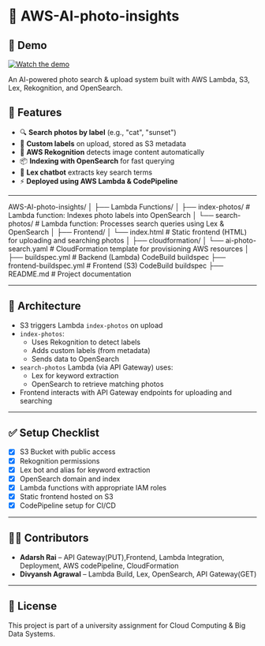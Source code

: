 # 📸 AWS-AI-photo-insights

## 🎥 Demo

[![Watch the demo](https://img.youtube.com/vi/CtGnK63FB4s/maxresdefault.jpg)](https://youtu.be/CtGnK63FB4s)

An AI-powered photo search & upload system built with AWS Lambda, S3, Lex, Rekognition, and OpenSearch.

## 🧠 Features

- 🔍 **Search photos by label** (e.g., "cat", "sunset")
- 🧾 **Custom labels** on upload, stored as S3 metadata
- 🧠 **AWS Rekognition** detects image content automatically
- 📦 **Indexing with OpenSearch** for fast querying
- 🎯 **Lex chatbot** extracts key search terms
- ⚡️ **Deployed using AWS Lambda & CodePipeline**

---

AWS-AI-photo-insights/
│
├── Lambda Functions/
│   ├── index-photos/           # Lambda function: Indexes photo labels into OpenSearch
│   └── search-photos/          # Lambda function: Processes search queries using Lex & OpenSearch
│
├── Frontend/
│   └── index.html              # Static frontend (HTML) for uploading and searching photos
│
├── cloudformation/
│   └── ai-photo-search.yaml    # CloudFormation template for provisioning AWS resources
│
├── buildspec.yml               # Backend (Lambda) CodeBuild buildspec
├── frontend-buildspec.yml      # Frontend (S3) CodeBuild buildspec
├── README.md                   # Project documentation



---

## 🚀 Architecture

- S3 triggers Lambda `index-photos` on upload
- `index-photos`:
  - Uses Rekognition to detect labels
  - Adds custom labels (from metadata)
  - Sends data to OpenSearch
- `search-photos` Lambda (via API Gateway) uses:
  - Lex for keyword extraction
  - OpenSearch to retrieve matching photos
- Frontend interacts with API Gateway endpoints for uploading and searching

---

## ✅ Setup Checklist

- [x] S3 Bucket with public access
- [x] Rekognition permissions
- [x] Lex bot and alias for keyword extraction
- [x] OpenSearch domain and index
- [x] Lambda functions with appropriate IAM roles
- [x] Static frontend hosted on S3
- [x] CodePipeline setup for CI/CD

---


## 👨‍💻 Contributors

- **Adarsh Rai** – API Gateway(PUT),Frontend, Lambda Integration, Deployment, AWS codePipeline, CloudFormation
- **Divyansh Agrawal** – Lambda Build, Lex, OpenSearch, API Gateway(GET)

---

## 📜 License

This project is part of a university assignment for Cloud Computing & Big Data Systems.
